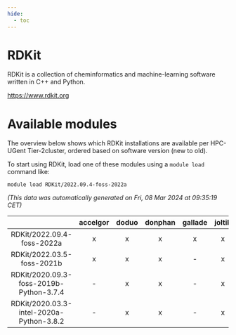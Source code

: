 ```yaml
---
hide:
  - toc
---
```


RDKit
=====


RDKit is a collection of cheminformatics and machine-learning software written in C++ and Python.

https://www.rdkit.org
# Available modules


The overview below shows which RDKit installations are available per HPC-UGent Tier-2cluster, ordered based on software version (new to old).

To start using RDKit, load one of these modules using a `module load` command like:

```shell
module load RDKit/2022.09.4-foss-2022a
```

*(This data was automatically generated on Fri, 08 Mar 2024 at 09:35:19 CET)*  

| |accelgor|doduo|donphan|gallade|joltik|skitty|
| :---: | :---: | :---: | :---: | :---: | :---: | :---: |
|RDKit/2022.09.4-foss-2022a|x|x|x|x|x|x|
|RDKit/2022.03.5-foss-2021b|x|x|x|-|x|x|
|RDKit/2020.09.3-foss-2019b-Python-3.7.4|-|x|x|-|x|x|
|RDKit/2020.03.3-intel-2020a-Python-3.8.2|-|x|x|-|x|x|
